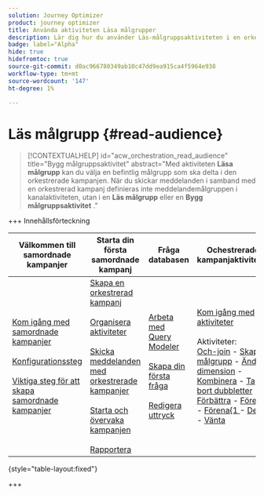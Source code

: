 ```yaml
---
solution: Journey Optimizer
product: journey optimizer
title: Använda aktiviteten Läsa målgrupper
description: Lär dig hur du använder Läs-målgruppsaktiviteten i en orkestrerad kampanj
badge: label="Alpha"
hide: true
hidefromtoc: true
source-git-commit: d0ac966780349ab10c47dd9ea915ca4f5964e938
workflow-type: tm+mt
source-wordcount: '147'
ht-degree: 1%

---
```


# Läs målgrupp {#read-audience}


>[!CONTEXTUALHELP]
>id="acw_orchestration_read_audience"
>title="Bygg målgruppsaktivitet"
>abstract="Med aktiviteten **Läsa målgrupp** kan du välja en befintlig målgrupp som ska delta i den orkestrerade kampanjen. När du skickar meddelanden i samband med en orkestrerad kampanj definieras inte meddelandemålgruppen i kanalaktiviteten, utan i en **Läs målgrupp** eller en **Bygg målgruppsaktivitet** ."


+++ Innehållsförteckning

| Välkommen till samordnade kampanjer | Starta din första samordnade kampanj | Fråga databasen | Ochestrerade kampanjaktiviteter |
|---|---|---|---|
| [Kom igång med samordnade kampanjer](../gs-orchestrated-campaigns.md)<br/><br/>[Konfigurationssteg](../configuration-steps.md)<br/><br/>[Viktiga steg för att skapa samordnade kampanjer](../gs-campaign-creation.md) | [Skapa en orkestrerad kampanj](../create-orchestrated-campaign.md)<br/><br/>[Organisera aktiviteter](../orchestrate-activities.md)<br/><br/>[Skicka meddelanden med orkestrerade kampanjer](../send-messages.md)<br/><br/>[Starta och övervaka kampanjen](../start-monitor-campaigns.md)<br/><br/>[Rapportera](../reporting-campaigns.md) | [Arbeta med Query Modeler](../orchestrated-rule-builder.md)<br/><br/>[Skapa din första fråga](../build-query.md)<br/><br/>[Redigera uttryck](../edit-expressions.md) | [Kom igång med aktiviteter](about-activities.md)<br/><br/>Aktiviteter:<br/>[Och-join](and-join.md) - [Skapa målgrupp](build-audience.md) - [Ändra dimension](change-dimension.md) - [Kombinera](combine.md) - [Ta bort dubbletter](deduplication.md) - [Förbättra](enrichment.md) - [Förena](fork.md) - [Förena{1 ](reconciliation.md) - [Dela](split.md) - [Vänta](wait.md) |

{style="table-layout:fixed"}

+++



